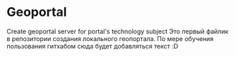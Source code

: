 # Geoportal
Create geoportal server for portal's technology subject
Это первый файлик в репозитории создания локального геопортала.
По мере обучения пользования гитхабом сюда будет добавляться текст :D
